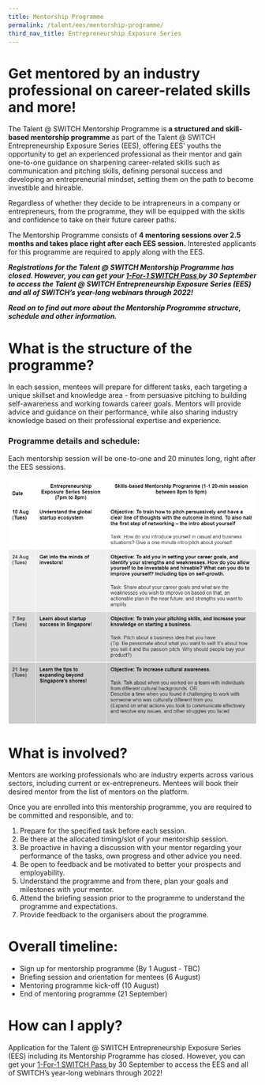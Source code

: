 ```yaml
---
title: Mentorship Programme
permalink: /talent/ees/mentorship-programme/
third_nav_title: Entrepreneurship Exposure Series
---
```

# Get mentored by an industry professional on career-related skills and more!
The Talent @ SWITCH Mentorship Programme is **a structured and skill-based mentorship programme** as part of the Talent @ SWITCH Entrepreneurship Exposure Series (EES), offering EES' youths the opportunity to get an experienced professional as their mentor and gain one-to-one guidance on sharpening career-related skills such as communication and pitching skills, defining personal success and developing an entrepreneurial mindset, setting them on the path to become investible and hireable. 

Regardless of whether they decide to be intrapreneurs in a company or entrepreneurs, from the programme, they will be equipped with the skills and confidence to take on their future career paths.

The Mentorship Programme consists of **4 mentoring sessions over 2.5 months and takes place right after each EES session.** Interested applicants for this programme are required to apply along with the EES. 

***Registrations for the Talent @ SWITCH Mentorship Programme has closed. However, you can get your [1-For-1 SWITCH Pass ](https://events.hubilo.com/switchsg/register)by 30 September to access the Talent @ SWITCH Entrepreneurship Exposure Series (EES) and all of SWITCH’s year-long webinars through 2022!***

***Read on to find out more about the Mentorship Programme structure, schedule and other information.***

# What is the structure of the programme?
In each session, mentees will prepare for different tasks, each targeting a unique skillset and knowledge area - from persuasive pitching to building self-awareness and working towards career goals. Mentors will provide advice and guidance on their performance, while also sharing industry knowledge based on their professional expertise and experience. 

### Programme details and schedule:

Each mentorship session will be one-to-one and 20 minutes long, right after the EES sessions.

![Alt text for image on Isomer site](/images/mentorship%20programme%20details.JPG)

# What is involved?
Mentors are working professionals who are industry experts across various sectors, including current or ex-entrepreneurs. Mentees will book their desired mentor from the list of mentors on the platform.

Once you are enrolled into this mentorship programme, you are required to be committed and responsible, and to:

1.  Prepare for the specified task before each session.
2.  Be there at the allocated timing/slot of your mentorship session.
3.  Be proactive in having a discussion with your mentor regarding your performance of the tasks, own progress and other advice you need.
4.  Be open to feedback and be motivated to better your prospects and employability.
5.  Understand the programme and from there, plan your goals and milestones with your mentor.
6.  Attend the briefing session prior to the programme to understand the programme and expectations.
7.  Provide feedback to the organisers about the programme.

# Overall timeline:
* Sign up for mentorship programme (By 1 August - TBC)
* Briefing session and orientation for mentees (6 August)
* Mentoring programme kick-off (10 August)
* End of mentoring programme (21 September)
# How can I apply?

Application for the Talent @ SWITCH Entrepreneurship Exposure Series (EES) including its Mentorship Programme has closed. However, you can get your [1-For-1 SWITCH Pass ](https://events.hubilo.com/switchsg/register)by 30 September to access the EES and all of SWITCH’s year-long webinars through 2022!